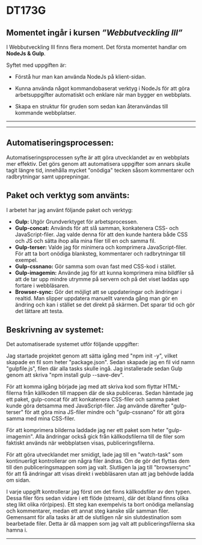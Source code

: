 # DT173G 

## Momentet ingår i kursen *”Webbutveckling III”*

I Webbutveckling III finns flera moment. Det första momentet handlar om **NodeJs & Gulp**.

Syftet med uppgiften är:

* Förstå hur man kan använda NodeJs på klient-sidan.

* Kunna använda något kommandobaserat verktyg i NodeJs för att göra arbetsuppgifter automatiskt och enklare när man bygger en webbplats.

* Skapa en struktur för gruden som sedan kan återanvändas till kommande webbplatser.


---
___


## Automatiseringsprocessen:

Automatiseringsprocessen syfte är att göra utvecklandet av en webbplats mer effektiv. Det görs genom att automatisera uppgifter som annars skulle tagit längre tid, innehålla mycket "onödiga" tecken såsom kommentarer och radbrytningar samt upprepningar. 

## Paket och verktyg som använts:

I arbetet har jag använt följande paket och verktyg:

* **Gulp:** Utgör Grundverktyget för arbetsprocessen.
* **Gulp-concat:** Används för att slå samman, konkatenera CSS- och JavaScript-filer. Jag valde denna för att den kunde hantera både CSS och JS och sätta ihop alla mina filer till en och samma fil.
* **Gulp-terser:** Valde jag för minimera och komprimera JavaScript-filer. För att ta bort onödiga blanksteg, kommentarer och radbrytningar till exempel.
* **Gulp-cssnano:** Gör samma som ovan fast med CSS-kod i stället.
* **Gulp-imagemin:** Använde jag för att kunna komprimera mina bildfiler så att de tar upp mindre utrymme på servern och på det viset laddas upp fortare i webbläsaren.
* **Browser-sync:** Gör det möjligt att se uppdateringar och ändringar i realtid. Man slipper uppdatera manuellt varenda gång man gör en ändring och kan i stället se det direkt på skärmen. Det sparar tid och gör det lättare att testa.

## Beskrivning av systemet:

Det automatiserade systemet utför följande uppgifter:

Jag startade projektet genom att sätta igång med "npm init -y", vilket skapade en fil som heter "package.json". Sedan skapade jag en fil vid namn "gulpfile.js", filen där alla tasks skulle ingå. Jag installerade sedan Gulp genom att skriva "npm install gulp --save-dev".

För att komma igång började jag med att skriva kod som flyttar HTML-filerna från källkoden till mappen där de ska publiceras. Sedan hämtade jag ett paket, gulp-concat för att konkatenera CSS-filer och samma paket kunde göra detsamma med JavaScript-filer. Jag använde därefter "gulp-terser" för att göra mina JS-filer mindre och "gulp-cssnano" för att göra samma med mina CSS-filer.

För att komprimera bilderna laddade jag ner ett paket som heter "gulp-imagemin". 
Alla ändringar också gick från källkodsfilerna till de filer som faktiskt används när webbplatsen visas, publiceringsfilerna.

För att göra utvecklandet mer smidigt, lade jag till en "watch-task" som kontinuerligt kontrollerar om några filer ändras. Om de gör det flyttas dem till den publiceringsmappen som jag valt. Slutligen la jag till "browsersync" för att få ändringar att visas direkt i webbläsaren utan att jag behövde ladda om sidan.

I varje uppgift kontrollerar jag först om det finns källkodsfiler av den typen. Dessa filer förs sedan vidare i ett flöde (stream), där det ibland finns olika steg likt olika rör(pipes). Ett steg kan exempelvis ta bort onödiga mellanslag och kommentarer, medan ett annat steg kanske slår samman filer. Gemensamt för alla tasks är att de slutligen når sin slutdestination som bearbetade filer. Detta är då mappen som jag valt att publiceringsfilerna ska hamna i.

---